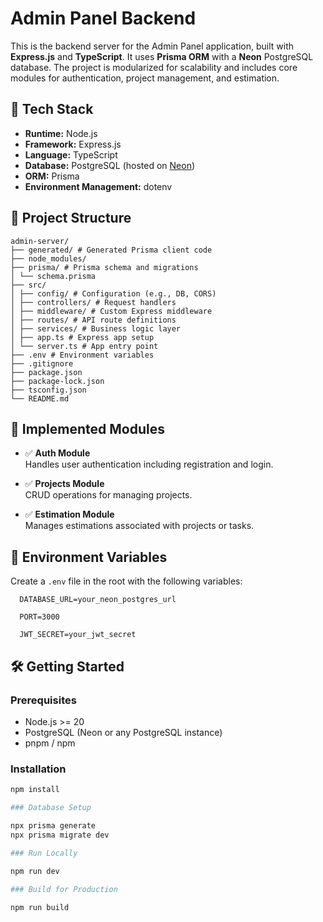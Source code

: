 # Admin Panel Backend

This is the backend server for the Admin Panel application, built with **Express.js** and **TypeScript**. It uses **Prisma ORM** with a **Neon** PostgreSQL database. The project is modularized for scalability and includes core modules for authentication, project management, and estimation.

## 🚀 Tech Stack

- **Runtime:** Node.js
- **Framework:** Express.js
- **Language:** TypeScript
- **Database:** PostgreSQL (hosted on [Neon](https://neon.tech/))
- **ORM:** Prisma
- **Environment Management:** dotenv

## 📁 Project Structure

    admin-server/
    ├── generated/ # Generated Prisma client code
    ├── node_modules/
    ├── prisma/ # Prisma schema and migrations
    │ └── schema.prisma
    ├── src/
    │ ├── config/ # Configuration (e.g., DB, CORS)
    │ ├── controllers/ # Request handlers
    │ ├── middleware/ # Custom Express middleware
    │ ├── routes/ # API route definitions
    │ ├── services/ # Business logic layer
    │ ├── app.ts # Express app setup
    │ └── server.ts # App entry point
    ├── .env # Environment variables
    ├── .gitignore
    ├── package.json
    ├── package-lock.json
    ├── tsconfig.json
    └── README.md


## 🧩 Implemented Modules

- ✅ **Auth Module**  
  Handles user authentication including registration and login.

- ✅ **Projects Module**  
  CRUD operations for managing projects.

- ✅ **Estimation Module**  
  Manages estimations associated with projects or tasks.

## 🔐 Environment Variables

Create a `.env` file in the root with the following variables:
```env
  DATABASE_URL=your_neon_postgres_url
  
  PORT=3000
  
  JWT_SECRET=your_jwt_secret
```
## 🛠️ Getting Started

### Prerequisites

- Node.js >= 20
- PostgreSQL (Neon or any PostgreSQL instance)
- pnpm / npm

### Installation

```bash
npm install

### Database Setup

npx prisma generate
npx prisma migrate dev

### Run Locally

npm run dev
 
### Build for Production

npm run build
 